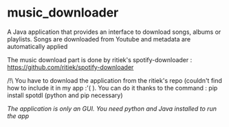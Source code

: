 # music_downloader

A Java application that provides an interface to download songs, albums or playlists.
Songs are downloaded from Youtube and metadata are automatically applied

The music download part is done by ritiek's spotify-downloader : https://github.com/ritiek/spotify-downloader

/!\ You have to download the application from the ritiek's repo (couldn't find how to include it in my app :'( ).
You can do it thanks to the command : pip install spotdl (python and pip necessary)

*The application is only an GUI.*
*You need python and Java installed to run the app*
